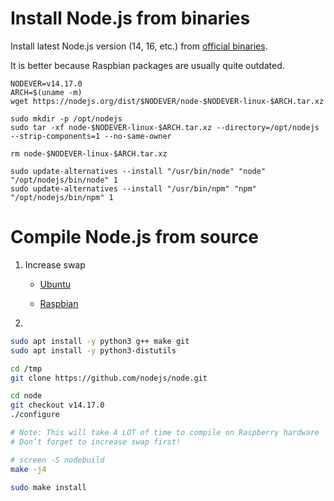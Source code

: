 # Install Node.js from binaries

Install latest Node.js version (14, 16, etc.) from [official binaries](https://github.com/nodejs/help/wiki/Installation#how-to-install-nodejs-via-binary-archive-on-linux).

It is better because Raspbian packages are usually quite outdated.


    NODEVER=v14.17.0
    ARCH=$(uname -m)
    wget https://nodejs.org/dist/$NODEVER/node-$NODEVER-linux-$ARCH.tar.xz

    sudo mkdir -p /opt/nodejs
    sudo tar -xf node-$NODEVER-linux-$ARCH.tar.xz --directory=/opt/nodejs --strip-components=1 --no-same-owner

    rm node-$NODEVER-linux-$ARCH.tar.xz

    sudo update-alternatives --install "/usr/bin/node" "node" "/opt/nodejs/bin/node" 1
    sudo update-alternatives --install "/usr/bin/npm" "npm" "/opt/nodejs/bin/npm" 1


# Compile Node.js from source

1. Increase swap

    - [Ubuntu](./ubuntu_x64.md#enable-swap)
    
    - [Raspbian](./setup.md#increase-swap)

2.

```bash
sudo apt install -y python3 g++ make git 
sudo apt install -y python3-distutils

cd /tmp
git clone https://github.com/nodejs/node.git

cd node
git checkout v14.17.0
./configure

# Note: This will take A LOT of time to compile on Raspberry hardware
# Don’t forget to increase swap first!

# screen -S nodebuild
make -j4

sudo make install
```
